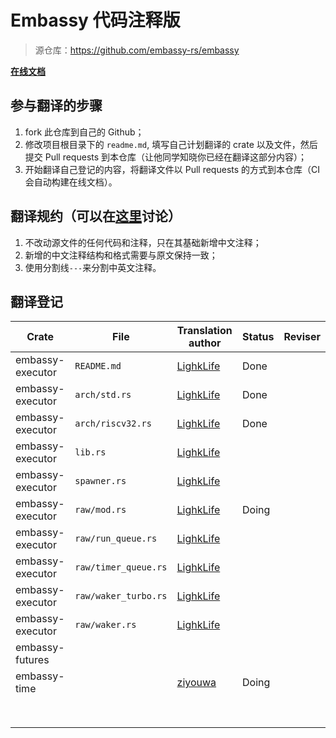 # Embassy 代码注释版

> 源仓库：https://github.com/embassy-rs/embassy

**[在线文档](https://lighklife.github.io/embassy/)**

## 参与翻译的步骤

1. fork 此仓库到自己的 Github；
2. 修改项目根目录下的 `readme.md`, 填写自己计划翻译的 crate 以及文件，然后提交 Pull requests 到本仓库（让他同学知晓你已经在翻译这部分内容）；
3. 开始翻译自己登记的内容，将翻译文件以 Pull requests 的方式到本仓库（CI 会自动构建在线文档）。

## 翻译规约（可以在[这里](https://github.com/lighkLife/embassy/issues/3)讨论）

1. 不改动源文件的任何代码和注释，只在其基础新增中文注释；
2. 新增的中文注释结构和格式需要与原文保持一致；
3. 使用分割线`---`来分割中英文注释。

## 翻译登记

| Crate            | File                 | Translation author                        | Status | Reviser |
|------------------|----------------------|-------------------------------------------|:-------|---------|
| embassy-executor | `README.md`          | [LighkLife](https://github.com/lighkLife) | Done   |         |
| embassy-executor | `arch/std.rs`        | [LighkLife](https://github.com/lighkLife) | Done   |         |
| embassy-executor | `arch/riscv32.rs`    | [LighkLife](https://github.com/lighkLife) | Done   |         |
| embassy-executor | `lib.rs`             | [LighkLife](https://github.com/lighkLife) |        |         |
| embassy-executor | `spawner.rs`         | [LighkLife](https://github.com/lighkLife) |        |         |
| embassy-executor | `raw/mod.rs`         | [LighkLife](https://github.com/lighkLife) | Doing  |         |
| embassy-executor | `raw/run_queue.rs`   | [LighkLife](https://github.com/lighkLife) |        |         |
| embassy-executor | `raw/timer_queue.rs` | [LighkLife](https://github.com/lighkLife) |        |         |
| embassy-executor | `raw/waker_turbo.rs` | [LighkLife](https://github.com/lighkLife) |        |         |
| embassy-executor | `raw/waker.rs`       | [LighkLife](https://github.com/lighkLife) |        |         |
| embassy-futures  |                      |                                           |        |         |
| embassy-time     |                      | [ziyouwa](https://github.com/ziyouwa)     | Doing  |         |
|                  |                      |                                           |        |         |
|                  |                      |                                           |        |         |
|                  |                      |                                           |        |         |
|                  |                      |                                           |        |         |
|                  |                      |                                           |        |         |
|                  |                      |                                           |        |         |
|                  |                      |                                           |        |         |
|                  |                      |                                           |        |         |
